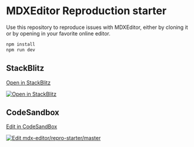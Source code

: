 # MDXEditor Reproduction starter

Use this repository to reproduce issues with MDXEditor, either by cloning it or by opening in your favorite online editor.

```bash
npm install
npm run dev
```

## StackBlitz

[Open in StackBlitz](https://stackblitz.com/github/mdx-editor/repro-starter)

[![Open in StackBlitz](https://developer.stackblitz.com/img/open_in_stackblitz.svg)](https://stackblitz.com/github/mdx-editor/repro-starter?file=src/App.tsx)

## CodeSandbox


[Edit in CodeSandBox](https://codesandbox.io/p/github/mdx-editor/repro-starter/master?file=%2Fsrc%2FApp.tsx)


[![Edit mdx-editor/repro-starter/master](https://codesandbox.io/static/img/play-codesandbox.svg)](https://codesandbox.io/p/github/mdx-editor/repro-starter/master?file=%2Fsrc%2FApp.tsx)
